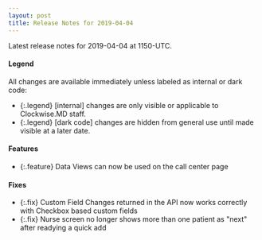 ```yaml
---
layout: post
title: Release Notes for 2019-04-04
---
```


Latest release notes for 2019-04-04 at 1150-UTC.

<div class='legend' markdown='1'>

#### Legend

All changes are available immediately unless labeled as internal or dark code:

- {:.legend} [internal] changes are only visible or applicable to Clockwise.MD staff.
- {:.legend} [dark code] changes are hidden from general use until made visible at a later date.

</div>

<div class='features' markdown='1'>

#### Features

- {:.feature} Data Views can now be used on the call center page

</div>

<div class='fixes' markdown='1'>

#### Fixes

- {:.fix} Custom Field Changes returned in the API now works correctly with Checkbox based custom fields
- {:.fix} Nurse screen no longer shows more than one patient as "next" after readying a quick add

</div>
